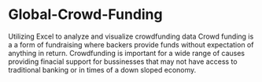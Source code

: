 # Global-Crowd-Funding
Utilizing Excel to analyze and visualize crowdfunding data
Crowd funding is a a form of fundraising where backers provide funds without expectation of anything in return. 
Crowdfunding is important for a wide range of causes providing finacial support for bussinesses that may not have access to traditional banking or in times of a down sloped economy.
